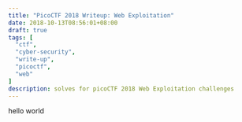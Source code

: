 ```yaml
---
title: "PicoCTF 2018 Writeup: Web Exploitation"
date: 2018-10-13T08:56:01+08:00
draft: true
tags: [
  "ctf",
  "cyber-security",
  "write-up",
  "picoctf",
  "web"
]
description: solves for picoCTF 2018 Web Exploitation challenges
---
```


hello world